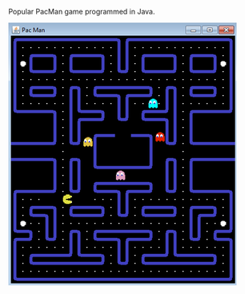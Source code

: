 Popular PacMan game programmed in Java.

![alt text](https://github.com/mateuszpawlowski-programmer/PacMan/blob/main/pacman.png)
